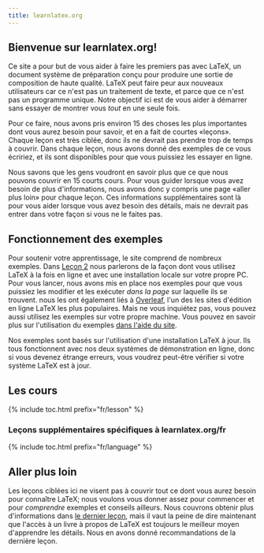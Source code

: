 ```yaml
---
title: learnlatex.org
---
```


## Bienvenue sur learnlatex.org!

Ce site a pour but de vous aider à faire les premiers pas avec LaTeX, un document
système de préparation conçu pour produire une sortie de composition de haute qualité. LaTeX peut
faire peur aux nouveaux utilisateurs car ce n'est pas un traitement de texte, et parce que ce n'est pas un
programme unique. Notre objectif ici est de vous aider à démarrer sans essayer de montrer
vous _tout_ en une seule fois.

Pour ce faire, nous avons pris environ 15 des choses les plus importantes dont vous aurez besoin pour
savoir, et en a fait de courtes «leçons». Chaque leçon est très ciblée, donc ils
ne devrait pas prendre trop de temps à couvrir. Dans chaque leçon, nous avons donné des exemples de ce
vous écririez, et ils sont disponibles pour que vous puissiez les essayer en ligne.

Nous savons que les gens voudront en savoir plus que ce que nous pouvons couvrir en 15 courts
cours. Pour vous guider lorsque vous avez besoin de plus d'informations, nous avons donc
y compris une page «aller plus loin» pour chaque leçon. Ces informations supplémentaires sont
là pour vous aider lorsque vous avez besoin des détails, mais ne devrait pas entrer dans votre
façon si vous ne le faites pas.

## Fonctionnement des exemples

Pour soutenir votre apprentissage, le site comprend de nombreux exemples. Dans
[Leçon 2](lesson-02) nous parlerons de la façon dont vous utilisez LaTeX à la fois en ligne et avec
une installation locale sur votre propre PC. Pour vous lancer, nous avons mis en place
nos exemples pour que vous puissiez les modifier et les exécuter _dans la page_ sur laquelle ils se trouvent. nous
les ont également liés à [Overleaf](https://www.overleaf.com), l'un des
les sites d'édition en ligne LaTeX les plus populaires. Mais ne vous inquiétez pas, vous pouvez aussi
utilisez les exemples sur votre propre machine. Vous pouvez en savoir plus sur l'utilisation du
exemples [dans l'aide du site](help).

Nos exemples sont basés sur l'utilisation d'une installation LaTeX à jour. Ils
tous fonctionnent avec nos deux systèmes de démonstration en ligne, donc si vous devenez étrange
erreurs, vous voudrez peut-être vérifier si votre système LaTeX est à jour.

## Les cours

{% include toc.html  prefix="fr/lesson" %}


### Leçons supplémentaires spécifiques à learnlatex.org/fr

{% include toc.html  prefix="fr/language" %}


## Aller plus loin

Les leçons ciblées ici ne visent pas à couvrir tout ce dont vous aurez besoin pour
connaître LaTeX; nous voulons vous donner assez pour commencer et pour _comprendre_
exemples et conseils ailleurs. Nous couvrons obtenir plus d'informations dans [le dernier
leçon](lesson-15), mais il vaut la peine de dire maintenant que l'accès à un livre
à propos de LaTeX est toujours le meilleur moyen d'apprendre les détails. Nous en avons donné
recommandations de la dernière leçon.

